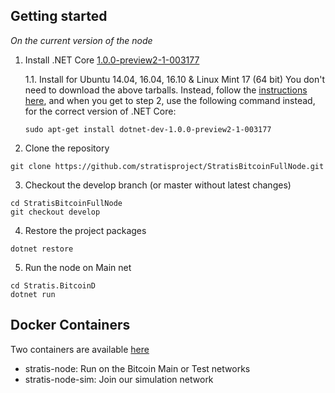 

Getting started
---------------

*On the current version of the node*


1. Install .NET Core [1.0.0-preview2-1-003177](https://github.com/dotnet/core/blob/master/release-notes/download-archives/1.1-preview2.1-download.md)

    1.1. Install for Ubuntu 14.04, 16.04, 16.10 & Linux Mint 17 (64 bit)
    You don't need to download the above tarballs.  Instead, follow the [instructions here](https://www.microsoft.com/net/core#linuxubuntu), 
    and when you get to step 2, use the following command instead, for the correct version of .NET Core:
    ```
    sudo apt-get install dotnet-dev-1.0.0-preview2-1-003177
    ```

2. Clone the repository 
```
git clone https://github.com/stratisproject/StratisBitcoinFullNode.git  
```

3. Checkout the develop branch (or master without latest changes)
```
cd StratisBitcoinFullNode
git checkout develop
```

4. Restore the project packages  
```
dotnet restore
```

5. Run the node on Main net
```
cd Stratis.BitcoinD
dotnet run
```

Docker Containers
-------------------

Two containers are available [here](https://hub.docker.com/u/stratisplatform/)

- stratis-node: Run on the Bitcoin Main or Test networks
- stratis-node-sim: Join our simulation network

